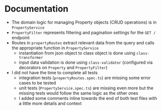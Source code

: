 # Documentation

- The domain logic for managing Property objects (CRUD operations) is in `PropertyService`
- `PropertyFilter` represents filtering and pagination settings for the `GET /` endpoint
- Routes in `propertyRoutes` extract relevant data from the query and calls the appropriate function
  in `PropertyService`
    - instantiation from json object to class object is done using `class-transformer`
    - input data validation is done using `class-validator` (configured via decorators on `Property`
      and `PropertyFilter`)
- I did not have the time to complete all tests
    - integration tests (`propertyRoutes.spec.ts`) are missing some error cases to be tested
    - unit tests (`PropertyService.spec.ts`) are missing even more but the missing tests would follow the same logic as
      the other ones
    - I added some comments inline towards the end of both test files with a little more details and context